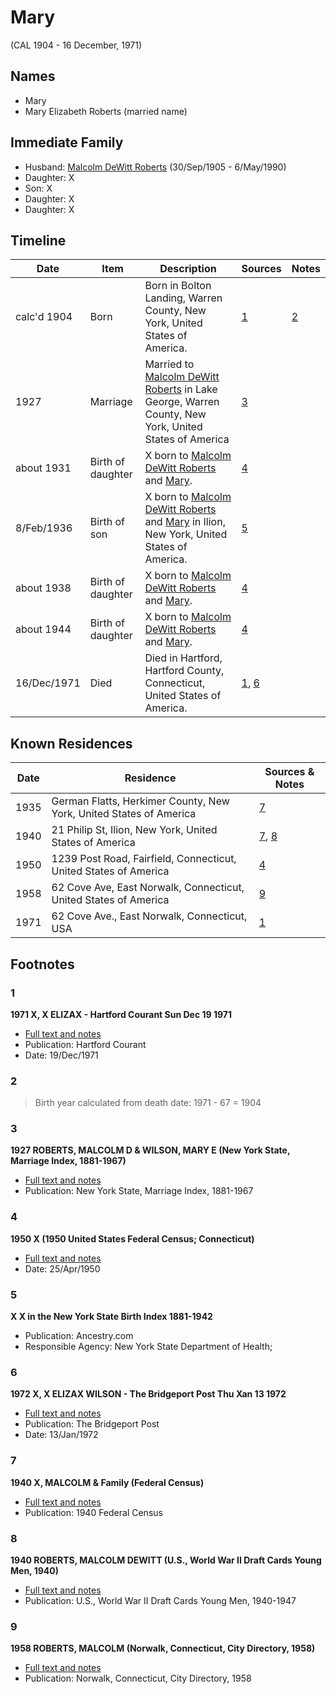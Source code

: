 ﻿---
layout: person
subject_key: i99819804
permalink: /people/i99819804
---

# Mary
(CAL 1904 - 16 December, 1971)

## Names

* Mary
* Mary Elizabeth Roberts (married name)

## Immediate Family

* Husband: [Malcolm DeWitt Roberts](./@21721539@-malcolm-dewitt-roberts-b1905-9-30-d1990-5-6.md) (30/Sep/1905 - 6/May/1990)
* Daughter: X
* Son: X
* Daughter: X
* Daughter: X

## Timeline

Date | Item | Description | Sources | Notes
---|---|---|---|---
calc'd 1904 | Born | Born in Bolton Landing, Warren County, New York, United States of America. | [1](#1) | [2](#2)
1927 | Marriage | Married to [Malcolm DeWitt Roberts](./@21721539@-malcolm-dewitt-roberts-b1905-9-30-d1990-5-6.md) in Lake George, Warren County, New York, United States of America | [3](#3) | 
about 1931 | Birth of daughter | X born to [Malcolm DeWitt Roberts](./@21721539@-malcolm-dewitt-roberts-b1905-9-30-d1990-5-6.md) and [Mary](./@99819804@-mary-b1904-d1971-12-16.md). | [4](#4) | 
8/Feb/1936 | Birth of son | X born to [Malcolm DeWitt Roberts](./@21721539@-malcolm-dewitt-roberts-b1905-9-30-d1990-5-6.md) and [Mary](./@99819804@-mary-b1904-d1971-12-16.md) in Ilion, New York, United States of America. | [5](#5) | 
about 1938 | Birth of daughter | X born to [Malcolm DeWitt Roberts](./@21721539@-malcolm-dewitt-roberts-b1905-9-30-d1990-5-6.md) and [Mary](./@99819804@-mary-b1904-d1971-12-16.md). | [4](#4) | 
about 1944 | Birth of daughter | X born to [Malcolm DeWitt Roberts](./@21721539@-malcolm-dewitt-roberts-b1905-9-30-d1990-5-6.md) and [Mary](./@99819804@-mary-b1904-d1971-12-16.md). | [4](#4) | 
16/Dec/1971 | Died | Died in Hartford, Hartford County, Connecticut, United States of America. | [1](#1), [6](#6) | 

## Known Residences

Date | Residence | Sources & Notes
---|---|---
1935 | German Flatts, Herkimer County, New York, United States of America | [7](#7)
1940 | 21 Philip St, Ilion, New York, United States of America | [7](#7), [8](#8)
1950 | 1239 Post Road, Fairfield, Connecticut, United States of America | [4](#4)
1958 | 62 Cove Ave, East Norwalk, Connecticut, United States of America | [9](#9)
1971 | 62 Cove Ave., East Norwalk, Connecticut, USA | [1](#1)

## Footnotes

### 1

**1971 X, X ELIZAX - Hartford Courant Sun Dec 19 1971**

* [Full text and notes](../sources/@8607200@-1971-roberts,-mary-elizabeth-hartford-courant-sun-dec-19-1971.md)
* Publication: Hartford Courant
* Date: 19/Dec/1971

### 2

> Birth year calculated from death date: 1971 - 67 = 1904
>


### 3

**1927 ROBERTS, MALCOLM D & WILSON, MARY E (New York State, Marriage Index, 1881-1967)**

* [Full text and notes](../sources/@18248370@-1927-roberts,-malcolm-d-&-wilson,-mary-e-new-york-state,-marriage-index,-1881-1967-.md)
* Publication: New York State, Marriage Index, 1881-1967

### 4

**1950 X (1950 United States Federal Census; Connecticut)**

* [Full text and notes](../sources/@8703207@-1950-roberts-1950-united-states-federal-census;-connecticut-.md)
* Date: 25/Apr/1950

### 5

**X X in the New York State Birth Index 1881-1942**

* Publication: Ancestry.com
* Responsible Agency: New York State Department of Health;

### 6

**1972 X, X ELIZAX WILSON - The Bridgeport Post Thu Xan 13 1972**

* [Full text and notes](../sources/@22454760@-1972-roberts,-mary-elizabeth-wilson-the-bridgeport-post-thu-jan-13-1972.md)
* Publication: The Bridgeport Post
* Date: 13/Jan/1972

### 7

**1940 X, MALCOLM & Family (Federal Census)**

* [Full text and notes](../sources/@1486578@-1940-roberts,-malcolm-&-family-federal-census-.md)
* Publication: 1940 Federal Census

### 8

**1940 ROBERTS, MALCOLM DEWITT (U.S., World War II Draft Cards Young Men, 1940)**

* [Full text and notes](../sources/@74614494@-1940-roberts,-malcolm-dewitt-u.s.,-world-war-ii-draft-cards-young-men,-1940-.md)
* Publication: U.S., World War II Draft Cards Young Men, 1940-1947

### 9

**1958 ROBERTS, MALCOLM (Norwalk, Connecticut, City Directory, 1958)**

* [Full text and notes](../sources/@68551232@-1958-roberts,-malcolm-norwalk,-connecticut,-city-directory,-1958-.md)
* Publication: Norwalk, Connecticut, City Directory, 1958

